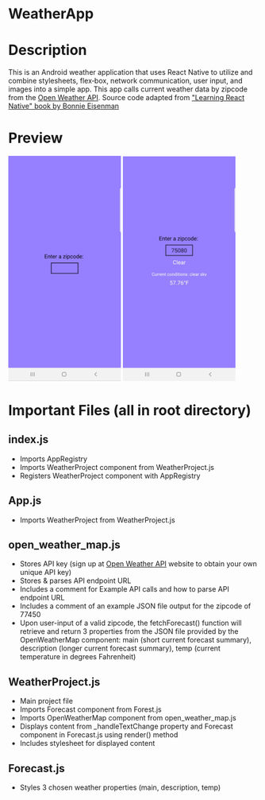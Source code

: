 # WeatherApp


# Description
This is an Android weather application that uses React Native to utilize and combine stylesheets, flex‐box, network communication, user input, and images into a simple app. This app calls current weather data by zipcode from the [Open Weather API](https://openweathermap.org/api). Source code adapted from ["Learning React Native" book by Bonnie Eisenman](https://www.imel.ba/edukacija/learningreactnative.pdf)


# Preview
<img src="https://github.com/glowfessorkingslayer/WeatherApp/blob/master/img/preview1.jpg" width="45%"/> <img src="https://github.com/glowfessorkingslayer/WeatherApp/blob/master/img/preview2.jpg" width="45%"/>


# Important Files (all in root directory)
## index.js
* Imports AppRegistry
* Imports WeatherProject component from WeatherProject.js
* Registers WeatherProject component with AppRegistry

## App.js
* Imports WeatherProject from WeatherProject.js

## open_weather_map.js
* Stores API key (sign up at [Open Weather API](https://openweathermap.org/api) website to obtain your own unique API key)
* Stores & parses API endpoint URL 
* Includes a comment for Example API calls and how to parse API endpoint URL
* Includes a comment of an example JSON file output for the zipcode of 77450
* Upon user-input of a valid zipcode, the fetchForecast() function will retrieve and return 3 properties from the JSON file provided by the OpenWeatherMap component: main (short current forecast summary), description (longer current forecast summary), temp (current temperature in degrees Fahrenheit)

## WeatherProject.js
* Main project file
* Imports Forecast component from Forest.js
* Imports OpenWeatherMap component from open_weather_map.js
* Displays content from _handleTextChange property and Forecast component in Forecast.js using render() method
* Includes stylesheet for displayed content

## Forecast.js
* Styles 3 chosen weather properties (main, description, temp)


